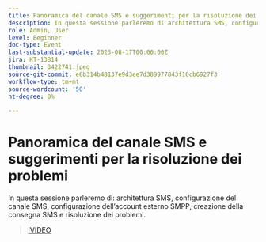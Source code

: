 ```yaml
---
title: Panoramica del canale SMS e suggerimenti per la risoluzione dei problemi
description: In questa sessione parleremo di architettura SMS, configurazione del canale SMS, configurazione dell’account esterno SMPP, creazione di consegne SMS e risoluzione dei problemi.
role: Admin, User
level: Beginner
doc-type: Event
last-substantial-update: 2023-08-17T00:00:00Z
jira: KT-13814
thumbnail: 3422741.jpeg
source-git-commit: e6b314b48137e9d3ee7d389977843f10cb6927f3
workflow-type: tm+mt
source-wordcount: '50'
ht-degree: 0%

---
```


# Panoramica del canale SMS e suggerimenti per la risoluzione dei problemi

In questa sessione parleremo di: architettura SMS, configurazione del canale SMS, configurazione dell’account esterno SMPP, creazione della consegna SMS e risoluzione dei problemi.

>[!VIDEO](https://video.tv.adobe.com/v/3422741/?learn=on)
